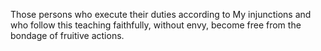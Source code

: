 Those persons who execute their duties according to My injunctions and who follow this teaching faithfully, without envy, become free from the bondage of fruitive actions.